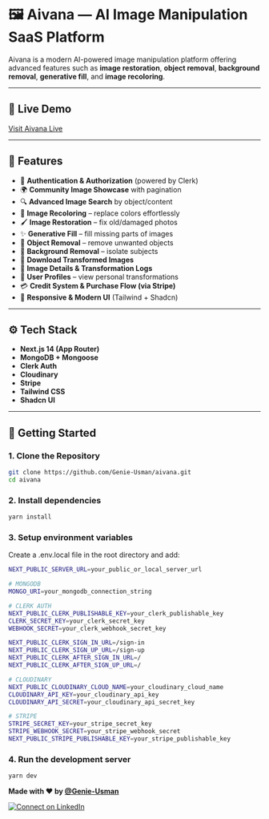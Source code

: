 # 🖼️ Aivana — AI Image Manipulation SaaS Platform

Aivana is a modern AI-powered image manipulation platform offering advanced features such as **image restoration**, **object removal**, **background removal**, **generative fill**, and **image recoloring**.

---

## 🔗 Live Demo

[Visit Aivana Live](https://aivana.vercel.app/)

---

## 🚀 Features

- 🔐 **Authentication & Authorization** (powered by Clerk)
- 🌍 **Community Image Showcase** with pagination
- 🔍 **Advanced Image Search** by object/content
- 🎨 **Image Recoloring** – replace colors effortlessly
- 🖌️ **Image Restoration** – fix old/damaged photos
- ✨ **Generative Fill** – fill missing parts of images
- 🧹 **Object Removal** – remove unwanted objects
- 🧼 **Background Removal** – isolate subjects
- 💾 **Download Transformed Images**
- 🧾 **Image Details & Transformation Logs**
- 🧑‍ **User Profiles** – view personal transformations
- 💳 **Credit System & Purchase Flow (via Stripe)**
- 📱 **Responsive & Modern UI** (Tailwind + Shadcn)

---

## ⚙️ Tech Stack

- **Next.js 14 (App Router)**
- **MongoDB + Mongoose**
- **Clerk Auth**
- **Cloudinary**
- **Stripe**
- **Tailwind CSS**
- **Shadcn UI**

---

## 🚀 Getting Started

### 1. Clone the Repository

```bash
git clone https://github.com/Genie-Usman/aivana.git
cd aivana
```

### 2. Install dependencies

```bash
yarn install
```

### 3. Setup environment variables
Create a .env.local file in the root directory and add:

```bash
NEXT_PUBLIC_SERVER_URL=your_public_or_local_server_url

# MONGODB
MONGO_URI=your_mongodb_connection_string

# CLERK AUTH
NEXT_PUBLIC_CLERK_PUBLISHABLE_KEY=your_clerk_publishable_key
CLERK_SECRET_KEY=your_clerk_secret_key
WEBHOOK_SECRET=your_clerk_webhook_secret_key

NEXT_PUBLIC_CLERK_SIGN_IN_URL=/sign-in
NEXT_PUBLIC_CLERK_SIGN_UP_URL=/sign-up
NEXT_PUBLIC_CLERK_AFTER_SIGN_IN_URL=/
NEXT_PUBLIC_CLERK_AFTER_SIGN_UP_URL=/

# CLOUDINARY
NEXT_PUBLIC_CLOUDINARY_CLOUD_NAME=your_cloudinary_cloud_name
CLOUDINARY_API_KEY=your_cloudinary_api_key
CLOUDINARY_API_SECRET=your_cloudinary_api_secret_key

# STRIPE
STRIPE_SECRET_KEY=your_stripe_secret_key
STRIPE_WEBHOOK_SECRET=your_stripe_webhook_secret
NEXT_PUBLIC_STRIPE_PUBLISHABLE_KEY=your_stripe_publishable_key

```

### 4. Run the development server

```bash
yarn dev
```

**Made with ❤ by [@Genie-Usman](https://github.com/Genie-Usman)**

[![Connect on LinkedIn](https://img.shields.io/badge/LinkedIn-Connect-blue?style=for-the-badge&logo=linkedin)](https://www.linkedin.com/in/genie-usman)
